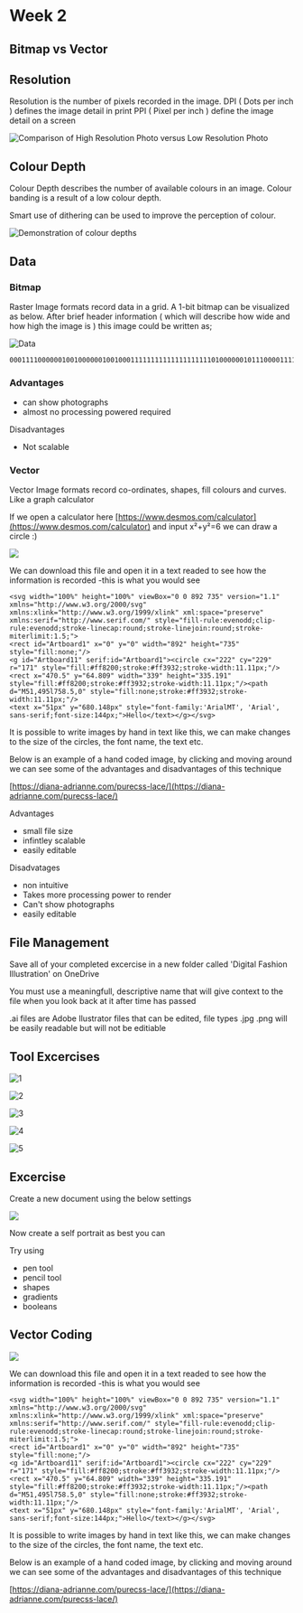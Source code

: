 # Week 2

## Bitmap vs Vector

## Resolution

Resolution is the number of pixels recorded in the image.  DPI \( Dots per inch \) defines the image detail in print PPI \( Pixel per inch \) define the image detail on a screen

![Comparison of High Resolution Photo versus Low Resolution Photo](https://ccideas.com/wp-content/uploads/2012/02/hi-low-res.jpg)

## Colour Depth

Colour Depth describes the number of available colours in an image. Colour banding is a result of a low colour depth.

Smart use of dithering can be used to improve the perception of colour.

![Demonstration of colour depths](https://upload.wikimedia.org/wikipedia/commons/9/9a/Colour_banding_example01.png)

## Data

### **Bitmap**

Raster Image formats record data in a grid. A 1-bit bitmap can be visualized as below.  After brief header information \( which will describe how wide and how high the image is \) this image could be written as;

![Data](https://qph.fs.quoracdn.net/main-qimg-94acd4eb2a7cb44c6b4b49eb7fab60f2)

```text
0001111000000100100000010010001111111111111111111101000000101110000111101000010110100001011010000101
```

### **Advantages**

* can show photographs
* almost no processing powered required

Disadvantages

* Not scalable

### **Vector** 

Vector Image formats record co-ordinates, shapes, fill colours and curves. Like a graph calculator

If we open a calculator here [https://www.desmos.com/calculator](https://www.desmos.com/calculator) and input x²+y²=6 we can draw a circle :\)

![](../../.gitbook/assets/code-vector-copy.svg)

We can download this file and open it in a text readed to see how the information is recorded -this is what you would see

```text
<svg width="100%" height="100%" viewBox="0 0 892 735" version="1.1" xmlns="http://www.w3.org/2000/svg" xmlns:xlink="http://www.w3.org/1999/xlink" xml:space="preserve" xmlns:serif="http://www.serif.com/" style="fill-rule:evenodd;clip-rule:evenodd;stroke-linecap:round;stroke-linejoin:round;stroke-miterlimit:1.5;">
<rect id="Artboard1" x="0" y="0" width="892" height="735" style="fill:none;"/>
<g id="Artboard11" serif:id="Artboard1"><circle cx="222" cy="229" r="171" style="fill:#ff8200;stroke:#ff3932;stroke-width:11.11px;"/>
<rect x="470.5" y="64.809" width="339" height="335.191" style="fill:#ff8200;stroke:#ff3932;stroke-width:11.11px;"/><path d="M51,495l758.5,0" style="fill:none;stroke:#ff3932;stroke-width:11.11px;"/>
<text x="51px" y="680.148px" style="font-family:'ArialMT', 'Arial', sans-serif;font-size:144px;">Hello</text></g></svg>
```

It is possible to write images by hand in text like this, we can make changes to the size of the circles, the font name, the text etc.

Below is an example of a hand coded image, by clicking and moving around we can see some of the advantages and disadvantages of this technique

[https://diana-adrianne.com/purecss-lace/](https://diana-adrianne.com/purecss-lace/)

Advantages

* small file size
* infintley scalable
* easily editable

Disadvatages

* non intuitive
* Takes more processing power to render
* Can't show photographs
* easily editable

## File Management

Save all of your completed excercise in a new folder called 'Digital Fashion Illustration' on OneDrive

You must use a meaningfull, descriptive name that will give context to the file when you look back at it after time has passed

.ai files are Adobe Ilustrator files that can be edited, file types .jpg .png will be easily readable but will not be editiable

## Tool Excercises

![1](../../.gitbook/assets/pen-tool_exercise7.png)

![2](../../.gitbook/assets/pen-tool_exercise8.png)

![3](../../.gitbook/assets/pen-tool_exercise9.png)

![4](../../.gitbook/assets/pen-tool_exercise10.png)

![5](../../.gitbook/assets/pen-tool_exercise11.png)

## Excercise

Create a new document using the below settings

![](../../.gitbook/assets/image%20%2811%29.png)

Now create a self portrait as best you can

Try using

* pen tool
* pencil tool
* shapes
* gradients
* booleans

## Vector Coding

![](../../.gitbook/assets/code-vector-copy.svg)

We can download this file and open it in a text readed to see how the information is recorded -this is what you would see

```text
<svg width="100%" height="100%" viewBox="0 0 892 735" version="1.1" xmlns="http://www.w3.org/2000/svg" xmlns:xlink="http://www.w3.org/1999/xlink" xml:space="preserve" xmlns:serif="http://www.serif.com/" style="fill-rule:evenodd;clip-rule:evenodd;stroke-linecap:round;stroke-linejoin:round;stroke-miterlimit:1.5;">
<rect id="Artboard1" x="0" y="0" width="892" height="735" style="fill:none;"/>
<g id="Artboard11" serif:id="Artboard1"><circle cx="222" cy="229" r="171" style="fill:#ff8200;stroke:#ff3932;stroke-width:11.11px;"/>
<rect x="470.5" y="64.809" width="339" height="335.191" style="fill:#ff8200;stroke:#ff3932;stroke-width:11.11px;"/><path d="M51,495l758.5,0" style="fill:none;stroke:#ff3932;stroke-width:11.11px;"/>
<text x="51px" y="680.148px" style="font-family:'ArialMT', 'Arial', sans-serif;font-size:144px;">Hello</text></g></svg>
```

It is possible to write images by hand in text like this, we can make changes to the size of the circles, the font name, the text etc.

Below is an example of a hand coded image, by clicking and moving around we can see some of the advantages and disadvantages of this technique

[https://diana-adrianne.com/purecss-lace/](https://diana-adrianne.com/purecss-lace/)

